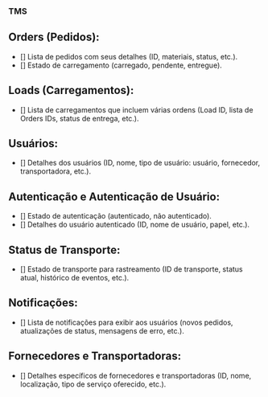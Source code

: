 ### TMS

## Orders (Pedidos):
- [] Lista de pedidos com seus detalhes (ID, materiais, status, etc.).
- [] Estado de carregamento (carregado, pendente, entregue).

## Loads (Carregamentos):
- [] Lista de carregamentos que incluem várias ordens (Load ID, lista de Orders IDs, status de entrega, etc.).

## Usuários:
- [] Detalhes dos usuários (ID, nome, tipo de usuário: usuário, fornecedor, transportadora, etc.).

## Autenticação e Autenticação de Usuário:
- [] Estado de autenticação (autenticado, não autenticado).
- [] Detalhes do usuário autenticado (ID, nome de usuário, papel, etc.).

## Status de Transporte:
- [] Estado de transporte para rastreamento (ID de transporte, status atual, histórico de eventos, etc.).

## Notificações:
- [] Lista de notificações para exibir aos usuários (novos pedidos, atualizações de status, mensagens de erro, etc.).

## Fornecedores e Transportadoras:
- [] Detalhes específicos de fornecedores e transportadoras (ID, nome, localização, tipo de serviço oferecido, etc.).
